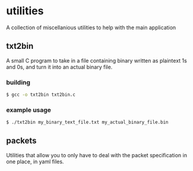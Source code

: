 # utilities

A collection of miscellanious utilities to help with the main application

## txt2bin

A small C program to take in a file containing binary written as plaintext 1s
and 0s, and turn it into an actual binary file.

### building

```bash
$ gcc -o txt2bin txt2bin.c
```

### example usage

```bash
$ ./txt2bin my_binary_text_file.txt my_actual_binary_file.bin
```

## packets

Utilities that allow you to only have to deal with the packet specification in
one place, in yaml files.
